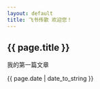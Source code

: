 ```yaml
---
layout: default
title: 飞书传歌 欢迎您！
---
```


<h2>{{ page.title }}</h2>

<p>我的第一篇文章</p>

<p>{{ page.date | date_to_string }}</p>